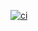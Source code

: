 [![ci](https://github.com/JP-sDEV/prj666-rpi/actions/workflows/ci.yml/badge.svg)](https://github.com/JP-sDEV/prj666-rpi/actions/workflows/ci.yml)